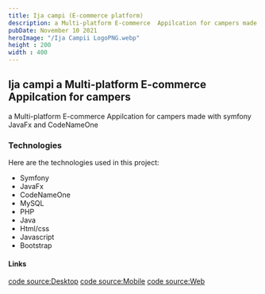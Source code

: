 ```yaml
---
title: Ija campi (E-commerce platform) 
description: a Multi-platform E-commerce  Appilcation for campers made with symfony JavaFx and CodeNameOne
pubDate: November 10 2021
heroImage: "/Ija Campii LogoPNG.webp"
height : 200
width : 400
---
```

## Ija campi a Multi-platform E-commerce  Appilcation for campers

a Multi-platform E-commerce  Appilcation for campers made with symfony JavaFx and CodeNameOne

### Technologies

Here are the technologies used in this project:

- Symfony
- JavaFx
- CodeNameOne
- MySQL
- PHP
- Java
- Html/css
- Javascript
- Bootstrap

#### Links

[code source:Desktop](https://github.com/IjaCampi/Desktop)
[code source:Mobile](https://github.com/IjaCampi/Mobile)
[code source:Web](https://github.com/IjaCampi/Web)
